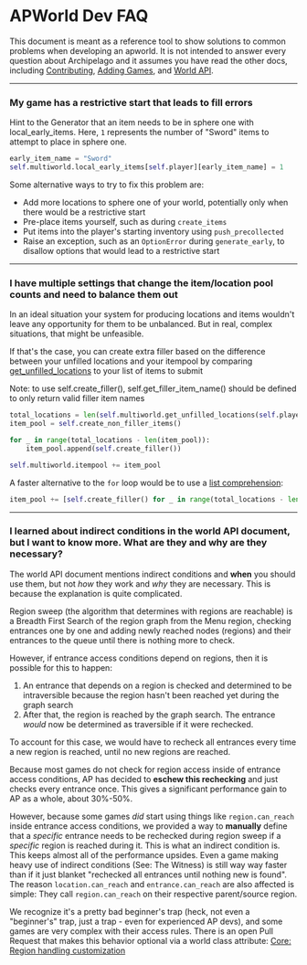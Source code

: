 # APWorld Dev FAQ

This document is meant as a reference tool to show solutions to common problems when developing an apworld.
It is not intended to answer every question about Archipelago and it assumes you have read the other docs, 
including [Contributing](contributing.md), [Adding Games](<adding games.md>), and [World API](<world api.md>).

---

### My game has a restrictive start that leads to fill errors

Hint to the Generator that an item needs to be in sphere one with local_early_items. Here, `1` represents the number of "Sword" items to attempt to place in sphere one.
```py
early_item_name = "Sword"
self.multiworld.local_early_items[self.player][early_item_name] = 1
```

Some alternative ways to try to fix this problem are:
* Add more locations to sphere one of your world, potentially only when there would be a restrictive start
* Pre-place items yourself, such as during `create_items`
* Put items into the player's starting inventory using `push_precollected`
* Raise an exception, such as an `OptionError` during `generate_early`, to disallow options that would lead to a restrictive start

---

### I have multiple settings that change the item/location pool counts and need to balance them out

In an ideal situation your system for producing locations and items wouldn't leave any opportunity for them to be unbalanced. But in real, complex situations, that might be unfeasible.

If that's the case, you can create extra filler based on the difference between your unfilled locations and your itempool by comparing [get_unfilled_locations](https://github.com/ArchipelagoMW/Archipelago/blob/main/BaseClasses.py#:~:text=get_unfilled_locations) to your list of items to submit

Note: to use self.create_filler(), self.get_filler_item_name() should be defined to only return valid filler item names
```py
total_locations = len(self.multiworld.get_unfilled_locations(self.player))
item_pool = self.create_non_filler_items()

for _ in range(total_locations - len(item_pool)):
    item_pool.append(self.create_filler())

self.multiworld.itempool += item_pool
```

A faster alternative to the `for` loop would be to use a [list comprehension](https://docs.python.org/3/tutorial/datastructures.html#list-comprehensions):
```py
item_pool += [self.create_filler() for _ in range(total_locations - len(item_pool))]
```

---

### I learned about indirect conditions in the world API document, but I want to know more. What are they and why are they necessary?

The world API document mentions indirect conditions and **when** you should use them, but not *how* they work and *why* they are necessary. This is because the explanation is quite complicated.

Region sweep (the algorithm that determines with regions are reachable) is a Breadth First Search of the region graph from the Menu region, checking entrances one by one and adding newly reached nodes (regions) and their entrances to the queue until there is nothing more to check.

However, if entrance access conditions depend on regions, then it is possible for this to happen:
1. An entrance that depends on a region is checked and determined to be intraversible because the region hasn't been reached yet during the graph search
2. After that, the region is reached by the graph search. The entrance *would* now be determined as traversible if it were rechecked.

To account for this case, we would have to recheck all entrances every time a new region is reached, until no new regions are reached.

Because most games do not check for region access inside of entrance access conditions, AP has decided to **eschew this rechecking** and just checks every entrance once. This gives a significant performance gain to AP as a whole, about 30%-50%.

However, because some games *did* start using things like `region.can_reach` inside entrance access conditions, we provided a way to **manually** define that a *specific* entrance needs to be rechecked during region sweep if a *specific* region is reached during it. This is what an indirect condition is.
This keeps almost all of the performance upsides. Even a game making heavy use of indirect conditions (See: The Witness) is still way way faster than if it just blanket "rechecked all entrances until nothing new is found".
The reason `location.can_reach` and `entrance.can_reach` are also affected is simple: They call `region.can_reach` on their respective parent/source region.

We recognize it's a pretty bad beginner's trap (heck, not even a "beginner's" trap, just a trap - even for experienced AP devs), and some games are very complex with their access rules.
There is an open Pull Request that makes this behavior optional via a world class attribute: [Core: Region handling customization](https://github.com/ArchipelagoMW/Archipelago/pull/3682)
